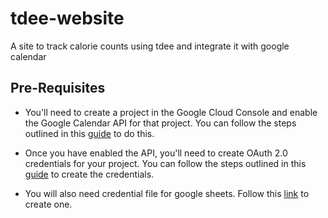 # tdee-website
A site to track calorie counts using tdee and integrate it with google calendar

## Pre-Requisites

- You'll need to create a project in the Google Cloud Console and enable the Google Calendar API for that project. You can follow the steps outlined in this [guide](https://developers.google.com/calendar/quickstart/python) to do this.

- Once you have enabled the API, you'll need to create OAuth 2.0 credentials for your project. You can follow the steps outlined in this [guide](https://developers.google.com/calendar/auth) to create the credentials.

- You will also need credential file for google sheets. Follow this [link](https://developers.google.com/sheets/api/guides/authorizing) to create one.